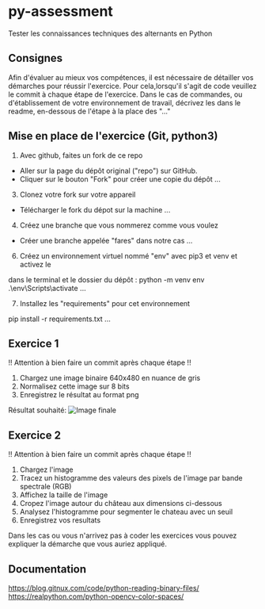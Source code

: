 # py-assessment
Tester les connaissances techniques des alternants en Python

## Consignes
Afin d'évaluer au mieux vos compétences, il est nécessaire de détailler vos démarches pour réussir l'exercice.
Pour cela,lorsqu'il s'agit de code veuillez le commit à chaque étape de l'exercice.
Dans le cas de commandes, ou d'établissement de votre environnement de travail, décrivez les dans le readme, en-dessous de l'étape à la place des "..."

## Mise en place de l'exercice (Git, python3)
1. Avec github, faites un fork de ce repo

  - Aller sur la page du dépôt original ("repo") sur GitHub.
  - Cliquer sur le bouton "Fork" pour créer une copie du dépôt
  ...
   
3. Clonez votre fork sur votre appareil
   
  - Télécharger le fork du dépot sur la machine
  ...
   
4. Créez une branche que vous nommerez comme vous voulez

  - Créer une branche appelée "fares" dans notre cas
  ...

6. Créez un environnement virtuel nommé "env" avec pip3 et venv et activez le

  dans le terminal et le dossier du dépôt : 
    python -m venv env
    .\env\Scripts\activate
  ...

7. Installez les "requirements" pour cet environnement

  pip install -r requirements.txt
...

## Exercice 1
!! Attention à bien faire un commit après chaque étape !!

1. Chargez une image binaire 640x480 en nuance de gris
2. Normalisez cette image sur 8 bits
3. Enregistrez le résultat au format png

Résultat souhaité:
![Image finale](resources/resultat_exercice1.png)

## Exercice 2
!! Attention à bien faire un commit après chaque étape !!

1. Chargez l'image
2. Tracez un histogramme des valeurs des pixels de l'image par bande spectrale (RGB)
3. Affichez la taille de l'image
4. Cropez l'image autour du château aux dimensions ci-dessous
5. Analysez l'histogramme pour segmenter le chateau avec un seuil
6. Enregistrez vos resultats

Dans les cas ou vous n'arrivez pas à coder les exercices vous pouvez expliquer la démarche que vous auriez appliqué.


## Documentation
https://blog.gitnux.com/code/python-reading-binary-files/
https://realpython.com/python-opencv-color-spaces/
